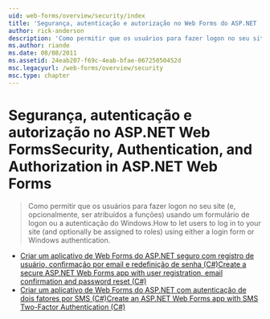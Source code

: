 ```yaml
---
uid: web-forms/overview/security/index
title: 'Segurança, autenticação e autorização no Web Forms do ASP.NET | Microsoft Docs'
author: rick-anderson
description: 'Como permitir que os usuários para fazer logon no seu site (e, opcionalmente, ser atribuídos a funções) usando um formulário de logon ou a autenticação do Windows.'
ms.author: riande
ms.date: 08/08/2011
ms.assetid: 24eab207-f69c-4eab-bfae-06725050452d
msc.legacyurl: /web-forms/overview/security
msc.type: chapter
---
```

<a name="security-authentication-and-authorization-in-aspnet-web-forms"></a><span data-ttu-id="59e90-103">Segurança, autenticação e autorização no ASP.NET Web Forms</span><span class="sxs-lookup"><span data-stu-id="59e90-103">Security, Authentication, and Authorization in ASP.NET Web Forms</span></span>
====================
> <span data-ttu-id="59e90-104">Como permitir que os usuários para fazer logon no seu site (e, opcionalmente, ser atribuídos a funções) usando um formulário de logon ou a autenticação do Windows.</span><span class="sxs-lookup"><span data-stu-id="59e90-104">How to let users to log in to your site (and optionally be assigned to roles) using either a login form or Windows authentication.</span></span>


- [<span data-ttu-id="59e90-105">Criar um aplicativo de Web Forms do ASP.NET seguro com registro de usuário, confirmação por email e redefinição de senha (C#)</span><span class="sxs-lookup"><span data-stu-id="59e90-105">Create a secure ASP.NET Web Forms app with user registration, email confirmation and password reset (C#)</span></span>](create-a-secure-aspnet-web-forms-app-with-user-registration-email-confirmation-and-password-reset.md)
- [<span data-ttu-id="59e90-106">Criar um aplicativo de Web Forms do ASP.NET com autenticação de dois fatores por SMS (C#)</span><span class="sxs-lookup"><span data-stu-id="59e90-106">Create an ASP.NET Web Forms app with SMS Two-Factor Authentication (C#)</span></span>](create-an-aspnet-web-forms-app-with-sms-two-factor-authentication.md)
